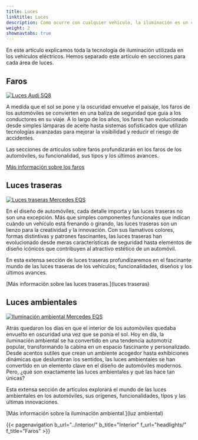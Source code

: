 ```yaml
---
title: Luces
linktitle: Luces
description: Como ocurre con cualquier vehículo, la iluminación es un componente fundamental de los vehículos eléctricos y muchos fabricantes han equipado sus vehículos eléctricos con tecnología de iluminación avanzada.
weight: 2
shownavtabs: true
---
```

<!-- markdownlint-disable MD033 -->

En este artículo explicamos toda la tecnología de iluminación utilizada en los vehículos eléctricos. Hemos separado este artículo en secciones para cada área de luces.


## Faros

<figura>
     <a href="faros">
     <img src="https://media.evkx.net/multimedia/technology/lights/audisq8lights_st.jpg" alt="Luces Audi SQ8" title="Luces Audi SQ8" class="img-fluid">
     </a>
</figura>

A medida que el sol se pone y la oscuridad envuelve el paisaje, los faros de los automóviles se convierten en una baliza de seguridad que guía a los conductores en su viaje. A lo largo de los años, los faros han evolucionado desde simples lámparas de aceite hasta sistemas sofisticados que utilizan tecnologías avanzadas para mejorar la visibilidad y reducir el riesgo de accidentes.

Las secciones de artículos sobre faros profundizarán en los faros de los automóviles, su funcionalidad, sus tipos y los últimos avances.

[Más información sobre los faros](faros)

## Luces traseras

<figura>
     <a href="luces traseras">
     <img src="https://media.evkx.net/multimedia/technology/lights/rearlights/eqsrearlights_st.jpg" alt="Luces traseras Mercedes EQS" title="Luces traseras Mercedes EQS" class="img-fluid" >
     </a>
</figura>

En el diseño de automóviles, cada detalle importa y las luces traseras no son una excepción. Más que simples componentes funcionales que indican cuándo un vehículo está frenando o girando, las luces traseras son un lienzo para la creatividad y la innovación. Con sus llamativos colores, formas distintivas y patrones fascinantes, las luces traseras han evolucionado desde meras características de seguridad hasta elementos de diseño icónicos que contribuyen al atractivo estético de un automóvil.

En esta extensa sección de luces traseras profundizaremos en el fascinante mundo de las luces traseras de los vehículos, funcionalidades, diseños y los últimos avances.

[Más información sobre las luces traseras.](luces traseras)

## Luces ambientales

<figura>
     <a href="iluminación ambiental">
     <img src="https://media.evkx.net/multimedia/technology/lights/ambientlighting/mercedeseqsambientlighting_1_st.jpg" alt="Iluminación ambiental Mercedes EQS" title="Iluminación ambiental Mercedes EQS" class="img-fluid" >
     </a>
</figura>

Atrás quedaron los días en que el interior de los automóviles quedaba envuelto en oscuridad una vez que se ponía el sol. Hoy en día, la iluminación ambiental se ha convertido en una tendencia automotriz popular, transformando la cabina en un espacio fascinante y personalizado. Desde acentos sutiles que crean un ambiente acogedor hasta exhibiciones dinámicas que deslumbran los sentidos, las luces ambientales se han convertido en un elemento clave en el diseño de automóviles modernos. Pero, ¿qué son exactamente las luces ambientales y qué las hace tan únicas?

  Esta extensa sección de artículos explorará el mundo de las luces ambientales en los automóviles, sus orígenes, funcionalidades, tipos y las últimas innovaciones.

[Más información sobre la iluminación ambiental.](luz ambiental)

{{< pagenavigation b_url="../interior/" b_title="Interior" f_url="headlights/" f_title="Faros" >}}